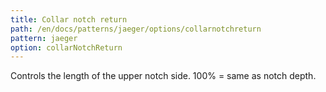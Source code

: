 ```yaml
---
title: Collar notch return
path: /en/docs/patterns/jaeger/options/collarnotchreturn
pattern: jaeger
option: collarNotchReturn
---
```


Controls the length of the upper notch side. 100% = same as notch depth.